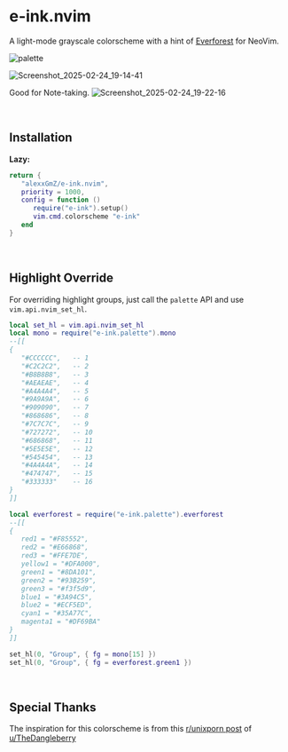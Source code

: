 # e-ink.nvim

A light-mode grayscale colorscheme with a hint of [Everforest](https://github.com/sainnhe/everforest)
for NeoVim.

![palette](https://github.com/user-attachments/assets/38009bf4-b9b0-418b-b855-c9e640e4e03a)

![Screenshot_2025-02-24_19-14-41](https://github.com/user-attachments/assets/2e0de592-ec84-4cd6-9a03-ff03a360ab08)

Good for Note-taking.
![Screenshot_2025-02-24_19-22-16](https://github.com/user-attachments/assets/1e2fa144-949c-4bb2-82e1-4e5825f9a87c)

&nbsp;

## Installation

**Lazy:**

```lua
return {
   "alexxGmZ/e-ink.nvim",
   priority = 1000,
   config = function ()
      require("e-ink").setup()
      vim.cmd.colorscheme "e-ink"
   end
}
```

&nbsp;

## Highlight Override

For overriding highlight groups, just call the `palette` API and use
`vim.api.nvim_set_hl`.

```lua
local set_hl = vim.api.nvim_set_hl
local mono = require("e-ink.palette").mono
--[[
{
   "#CCCCCC",   -- 1
   "#C2C2C2",   -- 2
   "#B8B8B8",   -- 3
   "#AEAEAE",   -- 4
   "#A4A4A4",   -- 5
   "#9A9A9A",   -- 6
   "#909090",   -- 7
   "#868686",   -- 8
   "#7C7C7C",   -- 9
   "#727272",   -- 10
   "#686868",   -- 11
   "#5E5E5E",   -- 12
   "#545454",   -- 13
   "#4A4A4A",   -- 14
   "#474747",   -- 15
   "#333333"    -- 16
}
]]

local everforest = require("e-ink.palette").everforest
--[[
{
   red1 = "#F85552",
   red2 = "#E66868",
   red3 = "#FFE7DE",
   yellow1 = "#DFA000",
   green1 = "#8DA101",
   green2 = "#93B259",
   green3 = "#f3f5d9",
   blue1 = "#3A94C5",
   blue2 = "#ECF5ED",
   cyan1 = "#35A77C",
   magenta1 = "#DF69BA"
}
]]

set_hl(0, "Group", { fg = mono[15] })
set_hl(0, "Group", { fg = everforest.green1 })
```

&nbsp;

## Special Thanks

The inspiration for this colorscheme is from this [r/unixporn post](https://www.reddit.com/r/unixporn/comments/1ivfd53/rectangle_i_really_really_like_eink/)
of [u/TheDangleberry](https://www.reddit.com/user/TheDangleberry/submitted/)
